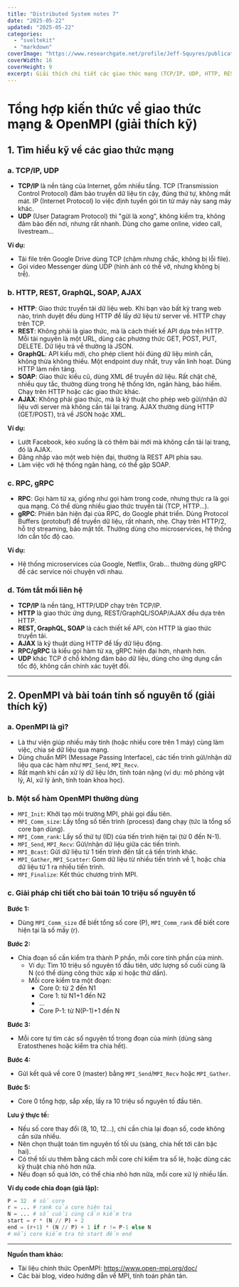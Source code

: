 ```yaml
---
title: "Distributed System notes 7"
date: "2025-05-22"
updated: "2025-05-22"
categories:
  - "sveltekit"
  - "markdown"
coverImage: "https://www.researchgate.net/profile/Jeff-Squyres/publication/228687501/figure/fig2/AS:669234074918912@1536562747240/Open-MPIs-Layered-Architecture.png"
coverWidth: 16
coverHeight: 9
excerpt: Giải thích chi tiết các giao thức mạng (TCP/IP, UDP, HTTP, REST, GraphQL, SOAP, AJAX, RPC, gRPC) và hướng dẫn sử dụng OpenMPI để tính toán song song, trình bày dễ hiểu, văn phong sinh viên.
---
```


# Tổng hợp kiến thức về giao thức mạng & OpenMPI (giải thích kỹ)

## 1. Tìm hiểu kỹ về các giao thức mạng

### a. TCP/IP, UDP
- **TCP/IP** là nền tảng của Internet, gồm nhiều tầng. TCP (Transmission Control Protocol) đảm bảo truyền dữ liệu tin cậy, đúng thứ tự, không mất mát. IP (Internet Protocol) lo việc định tuyến gói tin từ máy này sang máy khác.
- **UDP** (User Datagram Protocol) thì "gửi là xong", không kiểm tra, không đảm bảo đến nơi, nhưng rất nhanh. Dùng cho game online, video call, livestream...

**Ví dụ:**
- Tải file trên Google Drive dùng TCP (chậm nhưng chắc, không bị lỗi file).
- Gọi video Messenger dùng UDP (hình ảnh có thể vỡ, nhưng không bị trễ).

### b. HTTP, REST, GraphQL, SOAP, AJAX
- **HTTP**: Giao thức truyền tải dữ liệu web. Khi bạn vào bất kỳ trang web nào, trình duyệt đều dùng HTTP để lấy dữ liệu từ server về. HTTP chạy trên TCP.
- **REST**: Không phải là giao thức, mà là cách thiết kế API dựa trên HTTP. Mỗi tài nguyên là một URL, dùng các phương thức GET, POST, PUT, DELETE. Dữ liệu trả về thường là JSON.
- **GraphQL**: API kiểu mới, cho phép client hỏi đúng dữ liệu mình cần, không thừa không thiếu. Một endpoint duy nhất, truy vấn linh hoạt. Dùng HTTP làm nền tảng.
- **SOAP**: Giao thức kiểu cũ, dùng XML để truyền dữ liệu. Rất chặt chẽ, nhiều quy tắc, thường dùng trong hệ thống lớn, ngân hàng, bảo hiểm. Chạy trên HTTP hoặc các giao thức khác.
- **AJAX**: Không phải giao thức, mà là kỹ thuật cho phép web gửi/nhận dữ liệu với server mà không cần tải lại trang. AJAX thường dùng HTTP (GET/POST), trả về JSON hoặc XML.

**Ví dụ:**
- Lướt Facebook, kéo xuống là có thêm bài mới mà không cần tải lại trang, đó là AJAX.
- Đăng nhập vào một web hiện đại, thường là REST API phía sau.
- Làm việc với hệ thống ngân hàng, có thể gặp SOAP.

### c. RPC, gRPC
- **RPC**: Gọi hàm từ xa, giống như gọi hàm trong code, nhưng thực ra là gọi qua mạng. Có thể dùng nhiều giao thức truyền tải (TCP, HTTP...).
- **gRPC**: Phiên bản hiện đại của RPC, do Google phát triển. Dùng Protocol Buffers (protobuf) để truyền dữ liệu, rất nhanh, nhẹ. Chạy trên HTTP/2, hỗ trợ streaming, bảo mật tốt. Thường dùng cho microservices, hệ thống lớn cần tốc độ cao.

**Ví dụ:**
- Hệ thống microservices của Google, Netflix, Grab... thường dùng gRPC để các service nói chuyện với nhau.

### d. Tóm tắt mối liên hệ
- **TCP/IP** là nền tảng, HTTP/UDP chạy trên TCP/IP.
- **HTTP** là giao thức ứng dụng, REST/GraphQL/SOAP/AJAX đều dựa trên HTTP.
- **REST, GraphQL, SOAP** là cách thiết kế API, còn HTTP là giao thức truyền tải.
- **AJAX** là kỹ thuật dùng HTTP để lấy dữ liệu động.
- **RPC/gRPC** là kiểu gọi hàm từ xa, gRPC hiện đại hơn, nhanh hơn.
- **UDP** khác TCP ở chỗ không đảm bảo dữ liệu, dùng cho ứng dụng cần tốc độ, không cần chính xác tuyệt đối.

---

## 2. OpenMPI và bài toán tính số nguyên tố (giải thích kỹ)

### a. OpenMPI là gì?
- Là thư viện giúp nhiều máy tính (hoặc nhiều core trên 1 máy) cùng làm việc, chia sẻ dữ liệu qua mạng.
- Dùng chuẩn MPI (Message Passing Interface), các tiến trình gửi/nhận dữ liệu qua các hàm như `MPI_Send`, `MPI_Recv`.
- Rất mạnh khi cần xử lý dữ liệu lớn, tính toán nặng (ví dụ: mô phỏng vật lý, AI, xử lý ảnh, tính toán khoa học).

### b. Một số hàm OpenMPI thường dùng
- `MPI_Init`: Khởi tạo môi trường MPI, phải gọi đầu tiên.
- `MPI_Comm_size`: Lấy tổng số tiến trình (process) đang chạy (tức là tổng số core bạn dùng).
- `MPI_Comm_rank`: Lấy số thứ tự (ID) của tiến trình hiện tại (từ 0 đến N-1).
- `MPI_Send`, `MPI_Recv`: Gửi/nhận dữ liệu giữa các tiến trình.
- `MPI_Bcast`: Gửi dữ liệu từ 1 tiến trình đến tất cả tiến trình khác.
- `MPI_Gather`, `MPI_Scatter`: Gom dữ liệu từ nhiều tiến trình về 1, hoặc chia dữ liệu từ 1 ra nhiều tiến trình.
- `MPI_Finalize`: Kết thúc chương trình MPI.

### c. Giải pháp chi tiết cho bài toán 10 triệu số nguyên tố

**Bước 1:**
- Dùng `MPI_Comm_size` để biết tổng số core (P), `MPI_Comm_rank` để biết core hiện tại là số mấy (r).

**Bước 2:**
- Chia đoạn số cần kiểm tra thành P phần, mỗi core tính phần của mình.
  - Ví dụ: Tìm 10 triệu số nguyên tố đầu tiên, ước lượng số cuối cùng là N (có thể dùng công thức xấp xỉ hoặc thử dần).
  - Mỗi core kiểm tra một đoạn:
    - Core 0: từ 2 đến N1
    - Core 1: từ N1+1 đến N2
    - ...
    - Core P-1: từ N(P-1)+1 đến N

**Bước 3:**
- Mỗi core tự tìm các số nguyên tố trong đoạn của mình (dùng sàng Eratosthenes hoặc kiểm tra chia hết).

**Bước 4:**
- Gửi kết quả về core 0 (master) bằng `MPI_Send`/`MPI_Recv` hoặc `MPI_Gather`.

**Bước 5:**
- Core 0 tổng hợp, sắp xếp, lấy ra 10 triệu số nguyên tố đầu tiên.

**Lưu ý thực tế:**
- Nếu số core thay đổi (8, 10, 12...), chỉ cần chia lại đoạn số, code không cần sửa nhiều.
- Nên chọn thuật toán tìm nguyên tố tối ưu (sàng, chia hết tới căn bậc hai).
- Có thể tối ưu thêm bằng cách mỗi core chỉ kiểm tra số lẻ, hoặc dùng các kỹ thuật chia nhỏ hơn nữa.
- Nếu đoạn số quá lớn, có thể chia nhỏ hơn nữa, mỗi core xử lý nhiều lần.

**Ví dụ code chia đoạn (giả lập):**
```python
P = 32  # số core
r = ... # rank của core hiện tại
N = ... # số cuối cùng cần kiểm tra
start = r * (N // P) + 2
end = (r+1) * (N // P) + 1 if r != P-1 else N
# mỗi core kiểm tra từ start đến end
```

---

**Nguồn tham khảo:**  
- Tài liệu chính thức OpenMPI: https://www.open-mpi.org/doc/   
- Các bài blog, video hướng dẫn về MPI, tính toán phân tán.



